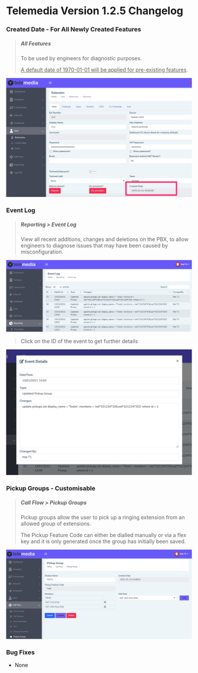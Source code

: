 # Telemedia Version 1.2.5 Changelog



### Created Date - For All Newly Created Features

> ##### All Features
>
> To be used by engineers for diagnostic purposes.
>
> <u>A default date of 1970-01-01 will be applied for pre-existing features</u>.

![re-provision](https://github.com/codebase-technology/Telemedia-Documentation/raw/master/1.2.5/images/createddate.jpg)



### Event Log

> ##### Reporting > Event Log
>
> View all recent additions, changes and deletions on the PBX, to allow engineers to diagnose issues that may have been caused by misconfiguration.
>

<img src="https://github.com/codebase-technology/Telemedia-Documentation/raw/master/1.2.5/images/events.jpg" /> 

> Click on the ID of the event to get further details

<img src="https://github.com/codebase-technology/Telemedia-Documentation/raw/master/1.2.5/images/event.jpg" />



### Pickup Groups - Customisable

> ##### Call Flow > Pickup Groups
>
> Pickup groups allow the user to pick up a ringing extension from an allowed group of extensions. 
>
> The Pickup Feature Code can either be dialled manually or via a flex key and it is only generated once the group has initially been saved. 

![re-provision](https://github.com/codebase-technology/Telemedia-Documentation/raw/master/1.2.5/images/pickup.jpg)





### Bug Fixes

- None

